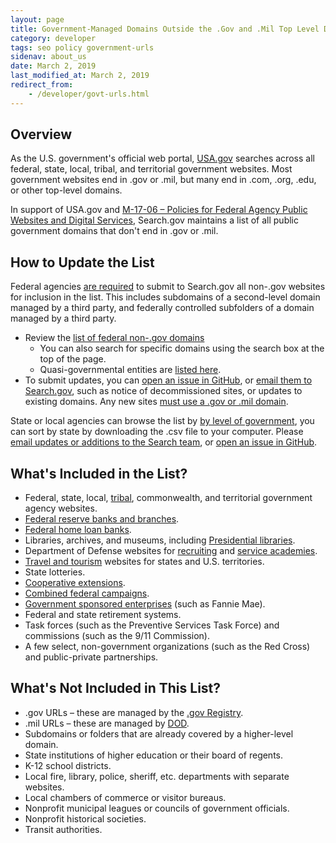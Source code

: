 ```yaml
---
layout: page
title: Government-Managed Domains Outside the .Gov and .Mil Top Level Domains
category: developer
tags: seo policy government-urls
sidenav: about_us
date: March 2, 2019
last_modified_at: March 2, 2019
redirect_from:
    - /developer/govt-urls.html
---
```


## Overview

As the U.S. government's official web portal, [USA.gov](https://www.usa.gov/) searches across all federal, state, local, tribal, and territorial government websites. Most government websites end in .gov or .mil, but many end in .com, .org, .edu, or other top-level domains.

In support of USA.gov and [M-17-06 &ndash; Policies for Federal Agency Public Websites and Digital Services](https://www.whitehouse.gov/sites/whitehouse.gov/files/omb/memoranda/2017/m-17-06.pdf), Search.gov maintains a list of all public government domains that don't end in .gov or .mil.

## How to Update the List

Federal agencies [are required](https://www.whitehouse.gov/sites/whitehouse.gov/files/omb/memoranda/2017/m-17-06.pdf) to submit to Search.gov all non-.gov websites for inclusion in the list. This includes subdomains of a second-level domain managed by a third party, and federally controlled subfolders of a domain managed by a third party.

* Review the [list of federal non-.gov domains](https://github.com/GSA/govt-urls)
  * You can also search for specific domains using the search box at the top of the page.
  * Quasi-governmental entities are [listed here](https://github.com/GSA/govt-urls/blob/master/8_govt_urls_quasigovernmental_only.csv).
* To submit updates, you can [open an issue in GitHub](https://github.com/GSA/govt-urls/issues), or [email them to Search.gov](mailto:search@support.digitalgov.gov), such as notice of decommissioned sites, or updates to existing domains. Any new sites [must use a .gov or .mil domain](https://policy.cio.gov/web-policy/domain/).

State or local agencies can browse the list by [by level of government](https://github.com/GSA/govt-urls/), you can sort by state by downloading the .csv file to your computer. Please [email updates or additions to the Search team](mailto:search@support.digitalgov.gov), or [open an issue in GitHub](https://github.com/GSA/govt-urls/issues).

## What's Included in the List?

* Federal, state, local, [tribal](https://www.bia.gov/service/tribal-leaders-directory), commonwealth, and territorial government agency websites.
* [Federal reserve banks and branches](https://www.federalreserve.gov/aboutthefed/federal-reserve-system.htm).
* [Federal home loan banks](http://www.fhlbanks.com/).
* Libraries, archives, and museums, including [Presidential libraries](https://www.archives.gov/presidential-libraries/).
* Department of Defense websites for [recruiting](https://www.defense.gov/Resources/Military-Departments/DOD-Websites/category/Recruiting/) and [service academies](https://www.defense.gov/Resources/Military-Departments/DOD-Websites/category/Academy/).
* [Travel and tourism](https://www.usa.gov/state-travel-and-tourism) websites for states and U.S. territories.
* State lotteries.
* [Cooperative extensions](https://nifa.usda.gov/land-grant-colleges-and-universities-partner-website-directory?state=All&type=Extension).
* [Combined federal campaigns](https://www.opm.gov/combined-federal-campaign/find-local-campaigns/#url=CFC-Zones).
* [Government sponsored enterprises](https://en.wikipedia.org/wiki/Government-sponsored_enterprise#List_of_GSEs) (such as Fannie Mae).
* Federal and state retirement systems.
* Task forces (such as the Preventive Services Task Force) and commissions (such as the 9/11 Commission).
* A few select, non-government organizations (such as the Red Cross) and public-private partnerships.


## What's Not Included in This List?

* .gov URLs &ndash; these are managed by the [.gov Registry](https://www.dotgov.gov).
* .mil URLs &ndash; these are managed by [DOD](https://www.defense.gov/Resources/Military-Departments/DOD-Websites/).
* Subdomains or folders that are already covered by a higher-level domain.
* State institutions of higher education or their board of regents.
* K-12 school districts.
* Local fire, library, police, sheriff, etc. departments with separate websites.
* Local chambers of commerce or visitor bureaus.
* Nonprofit municipal leagues or councils of government officials.
* Nonprofit historical societies.
* Transit authorities.
